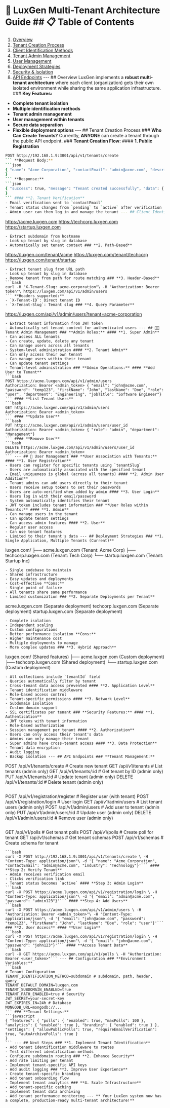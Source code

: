 # 🏢 LuxGen Multi-Tenant Architecture Guide ## 📋 Table of Contents
1. [Overview](#overview)
2. [Tenant Creation Process](#tenant-creation-process)
3. [Client Identification Methods](#client-identification-methods)
4. [Tenant Admin Management](#tenant-admin-management)
5. [User Management](#user-management)
6. [Deployment Strategies](#deployment-strategies)
7. [Security & Isolation](#security--isolation)
8. [API Endpoints](#api-endpoints) --- ## Overview LuxGen implements a **robust multi-tenant architecture** where each client (organization) gets their own isolated environment while sharing the same application infrastructure. ### **Key Features:**
- **Complete tenant isolation**
- **Multiple identification methods**
- **Tenant admin management**
- **User management within tenants**
- **Secure data separation**
- **Flexible deployment options** --- ## Tenant Creation Process ### **Who Can Create Tenants?** Currently, **ANYONE** can create a tenant through the public API endpoint. ### **Tenant Creation Flow:** #### **1. Public Registration**
```bash
POST http://192.168.1.9:3001/api/v1/tenants/create
``` **Request Body:**
```json
{ "name": "Acme Corporation", "contactEmail": "admin@acme.com", "description": "Technology company", "industry": "Technology", "companySize": "51-200", "website": "https://acme.com", "address": { "street": "123 Business St", "city": "Tech City", "state": "CA", "country": "USA", "zipCode": "90210"}
}
``` **Response:**
```json
{ "success": true, "message": "Tenant created successfully", "data": { "id": "tenant_id", "name": "Acme Corporation", "slug": "acme-corporation", "contactEmail": "admin@acme.com", "status": "pending", "isVerified": false, "subscription": { "plan": "free", "status": "trial"} }
}
``` #### **2. Tenant Verification**
- Email verification sent to `contactEmail`
- Tenant status changes from `pending` to `active` after verification
- Admin user can then log in and manage the tenant --- ## Client Identification Methods LuxGen supports **5 different methods** for identifying which tenant a request belongs to: ### **1. Subdomain-Based (Recommended)**
```
https://acme.luxgen.com
https://techcorp.luxgen.com
https://startup.luxgen.com
``` **How it works:**
- Extract subdomain from hostname
- Look up tenant by slug in database
- Automatically set tenant context ### **2. Path-Based**
```
https://luxgen.com/tenant/acme
https://luxgen.com/tenant/techcorp
https://luxgen.com/tenant/startup
``` **How it works:**
- Extract tenant slug from URL path
- Look up tenant by slug in database
- Remove tenant from path for route matching ### **3. Header-Based**
```bash
curl -H "X-Tenant-Slug: acme-corporation"\ -H "Authorization: Bearer token"\ https://luxgen.com/api/v1/admin/users
``` **Headers supported:**
- `X-Tenant-ID`: Direct tenant ID
- `X-Tenant-Slug`: Tenant slug ### **4. Query Parameter**
```
https://luxgen.com/api/v1/admin/users?tenant=acme-corporation
``` ### **5. JWT Token (Authenticated Requests)**
- Extract tenant information from JWT token
- Automatically set tenant context for authenticated users --- ## 👨‍💼 Tenant Admin Management ### **Admin Roles:** #### **1. Super Admin**
- Can access ALL tenants
- Can create, update, delete any tenant
- Can manage users across all tenants
- System-level administration #### **2. Tenant Admin**
- Can only access their own tenant
- Can manage users within their tenant
- Can update tenant settings
- Tenant-level administration ### **Admin Operations:** #### **Add User to Tenant**
```bash
POST https://acme.luxgen.com/api/v1/admin/users
Authorization: Bearer <admin_token> { "email": "john@acme.com", "password": "temp123", "firstName": "John", "lastName": "Doe", "role": "user", "department": "Engineering", "jobTitle": "Software Engineer"}
``` #### **List Tenant Users**
```bash
GET https://acme.luxgen.com/api/v1/admin/users
Authorization: Bearer <admin_token>
``` #### **Update User**
```bash
PUT https://acme.luxgen.com/api/v1/admin/users/user_id
Authorization: Bearer <admin_token> { "role": "admin", "department": "Management"}
``` #### **Remove User**
```bash
DELETE https://acme.luxgen.com/api/v1/admin/users/user_id
Authorization: Bearer <admin_token>
``` --- ## 👥 User Management ### **User Association with Tenants:** #### **1. User Registration**
- Users can register for specific tenants using `tenantSlug`
- Users are automatically associated with the specified tenant
- Email uniqueness is global (across all tenants) #### **2. Admin User Addition**
- Tenant admins can add users directly to their tenant
- Users receive setup tokens to set their passwords
- Users are auto-verified when added by admin #### **3. User Login**
- Users log in with their email/password
- System automatically identifies their tenant
- JWT token includes tenant information ### **User Roles within Tenants:** #### **1. Admin**
- Can manage users in the tenant
- Can update tenant settings
- Can access admin features #### **2. User**
- Regular user access
- Can use tenant features
- Limited to their tenant's data --- ## Deployment Strategies ### **1. Single Application, Multiple Tenants (Current)**
```
luxgen.com/
├── acme.luxgen.com (Tenant: Acme Corp)
├── techcorp.luxgen.com (Tenant: Tech Corp)
└── startup.luxgen.com (Tenant: Startup Inc)
``` **Pros:**
- Single codebase to maintain
- Shared infrastructure
- Easy updates and deployments
- Cost-effective **Cons:**
- Single point of failure
- All tenants share same performance
- Limited customization ### **2. Separate Deployments per Tenant**
```
acme.luxgen.com (Separate deployment)
techcorp.luxgen.com (Separate deployment)
startup.luxgen.com (Separate deployment)
``` **Pros:**
- Complete isolation
- Independent scaling
- Custom configurations
- Better performance isolation **Cons:**
- Higher maintenance cost
- Multiple deployments to manage
- More complex updates ### **3. Hybrid Approach**
```
luxgen.com/ (Shared features)
├── acme.luxgen.com (Custom deployment)
├── techcorp.luxgen.com (Shared deployment)
└── startup.luxgen.com (Custom deployment)
``` --- ## Security & Isolation ### **Data Isolation:** #### **1. Database Level**
- All collections include `tenantId` field
- Queries automatically filter by tenant
- Cross-tenant data access prevented #### **2. Application Level**
- Tenant identification middleware
- Role-based access control
- Tenant-specific permissions #### **3. Network Level**
- Subdomain isolation
- Custom domain support
- SSL certificates per tenant ### **Security Features:** #### **1. Authentication**
- JWT tokens with tenant information
- Role-based authorization
- Session management per tenant #### **2. Authorization**
- Users can only access their tenant's data
- Admins can only manage their tenant
- Super admins have cross-tenant access #### **3. Data Protection**
- Tenant data encryption
- Audit logging
- Backup isolation --- ## API Endpoints ### **Tenant Management:**
```
POST /api/v1/tenants/create # Create new tenant
GET /api/v1/tenants # List tenants (admin only)
GET /api/v1/tenants/:id # Get tenant by ID (admin only)
PUT /api/v1/tenants/:id # Update tenant (admin only)
DELETE /api/v1/tenants/:id # Delete tenant (admin only)
``` ### **User Management:**
```
POST /api/v1/registration/register # Register user (with tenant)
POST /api/v1/registration/login # User login
GET /api/v1/admin/users # List tenant users (admin only)
POST /api/v1/admin/users # Add user to tenant (admin only)
PUT /api/v1/admin/users/:id # Update user (admin only)
DELETE /api/v1/admin/users/:id # Remove user (admin only)
``` ### **Tenant-Specific Endpoints:**
```
GET /api/v1/polls # Get tenant polls
POST /api/v1/polls # Create poll for tenant
GET /api/v1/schemas # Get tenant schemas
POST /api/v1/schemas # Create schema for tenant
``` --- ## Example Workflows ### **1. New Client Onboarding** #### **Step 1: Create Tenant**
```bash
curl -X POST http://192.168.1.9:3001/api/v1/tenants/create \ -H "Content-Type: application/json"\ -d '{ "name": "Acme Corporation", "contactEmail": "admin@acme.com", "industry": "Technology"}'``` #### **Step 2: Verify Tenant**
- Admin receives verification email
- Clicks verification link
- Tenant status becomes `active` #### **Step 3: Admin Login**
```bash
curl -X POST https://acme.luxgen.com/api/v1/registration/login \ -H "Content-Type: application/json"\ -d '{ "email": "admin@acme.com", "password": "admin123"}'``` #### **Step 4: Add Users**
```bash
curl -X POST https://acme.luxgen.com/api/v1/admin/users \ -H "Authorization: Bearer <admin_token>"\ -H "Content-Type: application/json"\ -d '{ "email": "john@acme.com", "password": "temp123", "firstName": "John", "lastName": "Doe", "role": "user"}'``` ### **2. User Access** #### **User Login**
```bash
curl -X POST https://acme.luxgen.com/api/v1/registration/login \ -H "Content-Type: application/json"\ -d '{ "email": "john@acme.com", "password": "john123"}'``` #### **Access Tenant Data**
```bash
curl -X GET https://acme.luxgen.com/api/v1/polls \ -H "Authorization: Bearer <user_token>"``` --- ## Configuration ### **Environment Variables:**
```bash
# Tenant Configuration
TENANT_IDENTIFICATION_METHOD=subdomain # subdomain, path, header, query
TENANT_DEFAULT_DOMAIN=luxgen.com
TENANT_SUBDOMAIN_ENABLED=true
TENANT_PATH_ENABLED=true # Security
JWT_SECRET=your-secret-key
JWT_EXPIRES_IN=24h # Database
MONGODB_URL=mongodb://...
``` ### **Tenant Settings:**
```javascript
{ "features": { "polls": { "enabled": true, "maxPolls": 100 }, "analytics": { "enabled": true }, "branding": { "enabled": true } }, "settings": { "allowPublicPolls": true, "requireEmailVerification": true, "autoArchivePolls": true }
}
``` --- ## Next Steps ### **1. Implement Tenant Identification**
- Add tenant identification middleware to routes
- Test different identification methods
- Configure subdomain routing ### **2. Enhance Security**
- Add rate limiting per tenant
- Implement tenant-specific API keys
- Add audit logging ### **3. Improve User Experience**
- Create tenant-specific branding
- Add tenant onboarding flow
- Implement tenant analytics ### **4. Scale Infrastructure**
- Add tenant-specific caching
- Implement tenant data archiving
- Add tenant performance monitoring --- ** Your LuxGen system now has a complete, production-ready multi-tenant architecture!** 